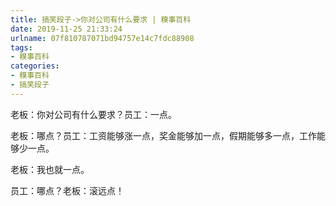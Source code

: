 ```yaml
---
title: 搞笑段子->你对公司有什么要求 | 糗事百科
date: 2019-11-25 21:33:24
urlname: 07f810787071bd94757e14c7fdc88908
tags: 
- 糗事百科
categories:
- 糗事百科
- 搞笑段子
---
```

老板：你对公司有什么要求？员工：一点。

老板：哪点？员工：工资能够涨一点，奖金能够加一点，假期能够多一点，工作能够少一点。

老板：我也就一点。

员工：哪点？老板：滚远点！


